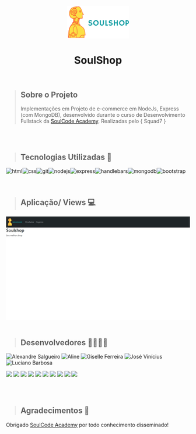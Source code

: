 <p align="center">
<img  src="https://github.com/giselle-ferreira/soulshop-squad7/blob/main/public/img/logo.png" width="170"/>
</p>

<h1 align="center">SoulShop</h1>

<br>

> ## Sobre o Projeto
> Implementações em Projeto de e-commerce em NodeJs, Express (com MongoDB), desenvolvido durante o curso de Desenvolvimento Fullstack da [SoulCode Academy](https://soulcodeacademy.org/). Realizadas pelo { Squad7 }

<br>
<br>

> ## Tecnologias Utilizadas 🧰

<p><img align="left" alt="html" src="https://img.shields.io/badge/HTML5-E34F26?style=for-the-badge&logo=html5&logoColor=white" /></p>
<p><img align="left" alt="css" src="https://img.shields.io/badge/CSS3-1572B6?style=for-the-badge&logo=css3&logoColor=white" /></p>
<p><img align="left" alt="git" src="https://img.shields.io/badge/Git-F05032?style=for-the-badge&logo=git&logoColor=white" /></p>
<p><img align="left" alt="nodejs" src="https://img.shields.io/badge/Node.js-339933?style=for-the-badge&logo=nodedotjs&logoColor=white" /></p>
<p><img align="left" alt="express" src="https://img.shields.io/badge/Express.js-000000?style=for-the-badge&logo=express&logoColor=white" /></p>
<p><img align="left" alt="handlebars" src="https://img.shields.io/badge/Handlebars.js-f0772b?style=for-the-badge&logo=handlebarsdotjs&logoColor=black" /></p>
<p><img align="left" alt="mongodb" src="https://img.shields.io/badge/MongoDB-4EA94B?style=for-the-badge&logo=mongodb&logoColor=white" /></p>
<p><img align="left" alt="bootstrap" src="https://img.shields.io/badge/Bootstrap-563D7C?style=for-the-badge&logo=bootstrap&logoColor=white" /></p>  

<br> 
<br>
<br>


> ## Aplicação/ Views 💻

<img src="https://github.com/giselle-ferreira/soulshop-squad7/blob/main/public/img/soulshop-squad7.gif" />

<br>
<br>

> ## Desenvolvedores 🦸‍♀️🦸‍♂️

<p align="left">
<img src="https://i.postimg.cc/26M1wK98/Whats-App-Image-2022-02-13-at-16-11-48.jpg" width="138" title="Alexandre Salgueiro"/>
<img src="https://i.postimg.cc/0N2nKRGh/Whats-App-Image-2022-02-13-at-22-22-53.jpg" width="138" title="Aline"/>
<img src="https://i.postimg.cc/05KMQ9r6/Whats-App-Image-2022-02-13-at-16-09-26.jpg" width="138" title="Giselle Ferreira"/>
<img src="https://i.postimg.cc/PJDPFQ0b/Whats-App-Image-2022-02-13-at-16-11-48-2.jpg" width="138" title="José Vinícius"/>
<img src="https://i.postimg.cc/zfDHXWR5/Whats-App-Image-2022-02-13-at-16-11-49.jpg" width="138" title="Luciano Barbosa"/>
</p>  

<p align="left">
<a href="https://github.com/alesalg" ><img src="https://img.shields.io/badge/-Github-lightgrey" height="26" ></a>
<a href="https://www.linkedin.com/in/alesalg" ><img src="https://img.shields.io/badge/-Linkedin-blue" height="26" ></a>   
<a href="https://github.com/aline-rosa" ><img src="https://img.shields.io/badge/-Github-lightgrey" height="26" ></a>
<a href="https://github.com/aline-rosa-dev" ><img src="https://img.shields.io/badge/-Linkedin-blue" height="26" ></a>  
<a href="https://github.com/giselle-ferreira" ><img src="https://img.shields.io/badge/-Github-lightgrey" height="26" ></a> 
<a href="https://www.linkedin.com/in/giselleferreiras/" ><img src="https://img.shields.io/badge/-Linkedin-blue" height="26" ></a>  
<a href="https://github.com/euviniciusdev" ><img src="https://img.shields.io/badge/-Github-lightgrey" height="26" ></a>
<a href="https://www.linkedin.com/in/josevinicius-ti" ><img src="https://img.shields.io/badge/-Linkedin-blue" height="26" ></a>   
<a align="left" href="https://github.com/Lucianocbarbosa" ><img src="https://img.shields.io/badge/-Github-lightgrey" height="26" ></a>
<a align="left" href="https://www.linkedin.com/in/lucianocbarbosa/" ><img src="https://img.shields.io/badge/-Linkedin-blue" height="26" ></a>
</p>  


<br>
<br>

> ## Agradecimentos 💙

Obrigado [SoulCode Academy](https://soulcodeacademy.org) por todo conhecimento disseminado!

